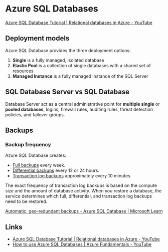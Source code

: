 # Azure SQL Databases

[Azure SQL Database Tutorial \| Relational databases in Azure - YouTube](https://www.youtube.com/watch?v=BgvEOkcR0Wk&ab_channel=AdamMarczak-AzureforEveryone)

## Deployment models

Azure SQL Database provides the three deployment options:

1. **Single** is a fully managed, isolated database
2. **Elastic Pool** is a collection of single databases with a shared set of resources
3. **Managed Instance** is a fully managed instance of the SQL Server

## SQL Database Server vs SQL Database

Database Server act as a central administrative point for **multiple single** or **pooled databases**, logins, firewall rules, auditing rules, threat detection policies, and failover groups.

## Backups

### Backup frequency

Azure SQL Database creates:

- [Full backups](https://learn.microsoft.com/en-us/sql/relational-databases/backup-restore/full-database-backups-sql-server) every week.
- [Differential backups](https://learn.microsoft.com/en-us/sql/relational-databases/backup-restore/differential-backups-sql-server) every 12 or 24 hours.
- [Transaction log backups](https://learn.microsoft.com/en-us/sql/relational-databases/backup-restore/transaction-log-backups-sql-server) approximately every 10 minutes.

The exact frequency of transaction log backups is based on the compute size and the amount of database activity. When you restore a database, the service determines which full, differential, and transaction log backups need to be restored.

[Automatic, geo-redundant backups - Azure SQL Database \| Microsoft Learn](https://learn.microsoft.com/en-us/azure/azure-sql/database/automated-backups-overview)

## Links

- [Azure SQL Database Tutorial \| Relational databases in Azure - YouTube](https://www.youtube.com/watch?v=BgvEOkcR0Wk)
- [How to use Azure SQL Databases \| Azure Fundamentals - YouTube](https://www.youtube.com/watch?v=9ur0OpMADuM)
